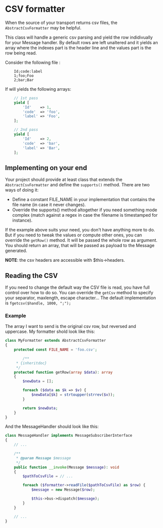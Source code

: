 # CSV formatter

When the source of your transport returns csv files, the `AbstractCsvFormatter` may be helpful.

This class will handle a generic csv parsing and yield the row indidivually for your Message handler. By default rows are left unaltered and it yields an array where the indexes part is the header line and the values part is the row being read.

Consider the following file :
```
    Id;code:label
    1;foo;Foo
    2;bar;Bar
```

If will yields the following arrays:
```php
    // 1st pass
    yield [
        'Id'    => 1,
        'code'  => 'foo',
        'label' => 'Foo',
    ];

    // 2nd pass
    yield [
        'Id'    => 2,
        'code'  => 'bar',
        'label' => 'Bar',
    ];
```

## Implementing on your end

Your project should provide at least class that extends the `AbstractCsvFormatter` and define the `supports()` method. There are two ways of doing it:

- Define a constant FILE_NAME in your implementation that contains the file name (in case it never changes).
- Override the supports() method altogether if you need something mode complex (match against a regex in case the filename is timestamped for instance).

If the example above suits your need, you don't have anything more to do. But if you need to tweak the values or compute other ones, you can override the `getRow()` method. It will be passed the whole row as argument. You should return an array, that will be passed as payload to the Message generated.

**NOTE**: the csv headers are accessible with $this->headers.

## Reading the CSV

If you need to change the default way the CSV file is read, you have full control over how to do so. You can override the `getCsv` method to specify your separator, maxlength, escape character... The default implementation is `fgetcsv($handle, 1000, ";");`

### Example

The array I want to send is the original csv row, but reversed and uppercase. My formatter shold look like this:
```php
class MyFormatter extends AbstractCsvFormatter
{
    protected const FILE_NAME = 'foo.csv';

        /**
     * {inheritdoc}
     */
    protected function getRow(array $data): array
    {   
        $newData = [];

        foreach ($data as $k => $v) {
            $newData[$k] = strtoupper(strrev($v));
        }

        return $newData;
    }   
}
```

And the MessageHandler should look like this:
```php
class MessageHandler implements MessageSubscriberInterface
{
    // ...

    /**
     * @param Message $message
     */
    public function __invoke(Message $message): void
    {
        $pathToCsvFile = // ...

        foreach ($formatter->readFile($pathToCsvFile) as $row) {
            $message = new Message($row);

            $this->bus->dispatch($message);
        }
    }

    // ...
}
```